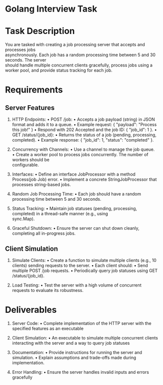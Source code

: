 # Golang	Interview	Task

# Task	Description
You	are	tasked	with	creating	a	job	processing	server that	accepts	and	processes	jobs	
asynchronously.	Each	job	has	a	random	processing	time	between	5	and	30	seconds.	The	server	
should	handle	multiple	concurrent	clients	gracefully,	process	jobs	using	a	worker	pool,	and	provide	
status	tracking	for	each	job.

# Requirements

## Server	Features

1. HTTP	Endpoints:
• POST	/job:
• Accepts	a	job	payload	(string)	in	JSON	format	and	adds	it	to	a	queue.
• Example	request:	{	"payload":	"Process	this	job!"	}
• Respond	with	202	Accepted and	the	job	ID:	{	"job_id":	1	}.
• GET	/status/{job_id}:
• Returns	the	status	of	a	job	(pending,	processing,	completed).
• Example	response:	{	"job_id":	1,	"status":	"completed"	}.

2. Concurrency	with	Channels:
• Use	a	channel to	manage	the	job	queue.
• Create	a	worker	pool to	process	jobs	concurrently.	The	number	of	workers	should	be	
configurable.

3. Interfaces:
• Define	an	interface	JobProcessor with	a	method	Process(job	Job)	error.
• Implement	a	concrete	StringJobProcessor that	processes	string-based	jobs.

4. Random	Job	Processing	Time:
• Each	job	should	have	a	random	processing	time	between	5	and	30	seconds.

5. Status	Tracking:
• Maintain	job	statuses	(pending,	processing,	completed)	in	a	thread-safe manner	(e.g.,	using	
sync.Map).

6. Graceful	Shutdown:
• Ensure	the	server	can	shut	down	cleanly,	completing	all	in-progress	jobs.

## Client	Simulation
1. Simulate	Clients:
• Create	a	function	to	simulate	multiple	clients	(e.g.,	10	clients)	sending	requests	to	the	
server.
• Each	client	should:
• Send	multiple	POST	/job requests.
• Periodically	query	job	statuses	using	GET	/status/{job_id}.

2. Load	Testing:
• Test	the	server	with	a	high	volume	of	concurrent	requests	to	evaluate	its	robustness.

# Deliverables
1. Server	Code:
• Complete	implementation	of	the	HTTP	server	with	the	specified	features as	an	executable

2. Client	Simulation:
• An	executable to	simulate	multiple	concurrent	clients	interacting	with	the	server and	a	way	
to	query	job	statuses

3. Documentation:
• Provide	instructions	for	running	the	server	and	simulation.
• Explain	assumptions	and	trade-offs	made	during	implementation.

4. Error	Handling:
• Ensure	the	server	handles	invalid	inputs	and	errors	gracefully
